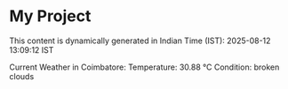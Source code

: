 # My Project

This content is dynamically generated in Indian Time (IST): 2025-08-12 13:09:12 IST


Current Weather in Coimbatore:
Temperature: 30.88 °C
Condition: broken clouds

